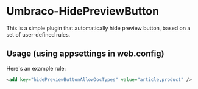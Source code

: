 # Umbraco-HidePreviewButton
This is a simple plugin that automatically hide preview button, based on a set of user-defined rules.

## Usage (using appsettings in web.config)

Here's an example rule:

```xml
<add key="hidePreviewButtonAllowDocTypes" value="article,product" /> 
 ```

